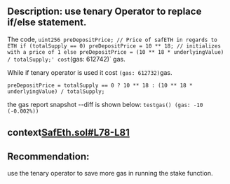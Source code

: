 ## Description: use tenary Operator to replace if/else statement.
 The code,
 ` uint256 preDepositPrice; // Price of safETH in regards to ETH
         if (totalSupply == 0)
            preDepositPrice = 10 ** 18; // initializes with a price of 1
         else preDepositPrice = (10 ** 18 * underlyingValue) / totalSupply;' cost `(gas: 612742)` gas.

While if tenary operator is used it cost `(gas: 612732)`gas.

`preDepositPrice = totalSupply == 0 ? 10 ** 18 : (10 ** 18 * underlyingValue) / totalSupply;`

the gas report snapshot --diff is shown below:
`testgas() (gas: -10 (-0.002%)) `

## context[SafEth.sol#L78-L81](https://github.com/code-423n4/2023-03-asymmetry/blob/44b5cd94ebedc187a08884a7f685e950e987261c/contracts/SafEth/SafEth.sol#L78-L81)

## Recommendation: 
use the tenary operator to save more gas in running the stake function.